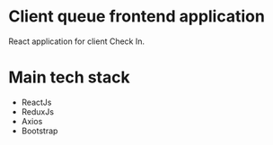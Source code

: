 # Client queue frontend application

React application for client Check In.

# Main tech stack

* ReactJs
* ReduxJs
* Axios
* Bootstrap
